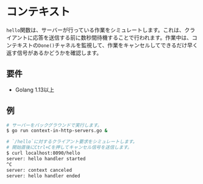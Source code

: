# コンテキスト

`hello`関数は、サーバーが行っている作業をシミュレートします。これは、クライアントに応答を送信する前に数秒間待機することで行われます。作業中は、コンテキストの`Done()`チャネルを監視して、作業をキャンセルしてできるだけ早く返す信号があるかどうかを確認します。

## 要件

- Golang 1.13以上

## 例

```sh
# サーバーをバックグラウンドで実行します。
$ go run context-in-http-servers.go &

# `/hello`に対するクライアント要求をシミュレートします。
# 開始直後にCtrl+Cを押してキャンセル信号を送信します。
$ curl localhost:8090/hello
server: hello handler started
^C
server: context canceled
server: hello handler ended
```
